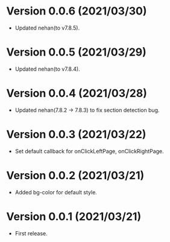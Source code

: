 # Version 0.0.6 (2021/03/30)

- Updated nehan(to v7.8.5).

# Version 0.0.5 (2021/03/29)

- Updated nehan(to v7.8.4).

# Version 0.0.4 (2021/03/28)

- Updated nehan(7.8.2 -> 7.8.3) to fix section detection bug.

# Version 0.0.3 (2021/03/22)

- Set default callback for onClickLeftPage, onClickRightPage.

# Version 0.0.2 (2021/03/21)

- Added bg-color for default style.

# Version 0.0.1 (2021/03/21)

- First release.
